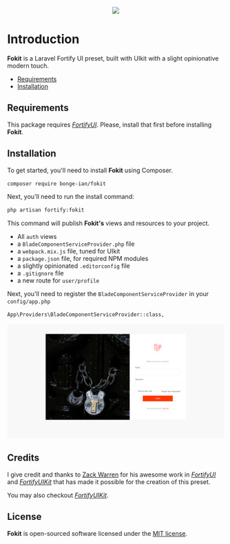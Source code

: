 <p align="center"><img width="400" src="https://github.com/zacksmash/fortify-uikit/raw/master/fortify-uikit-image.png"></p>

# Introduction

**Fokit** is a Laravel Fortify UI preset, built with UIkit with a slight opinionative modern touch.

- [Requirements](#requirements)
- [Installation](#installation)

<a name="requirements"></a>

## Requirements

This package requires [*FortifyUI*](https://github.com/zacksmash/fortify-ui). Please, install that first before installing **Fokit**.

<a name="installation"></a>
## Installation

To get started, you'll need to install **Fokit** using Composer.

```bash
composer require bonge-ian/fokit
```

Next, you'll need to run the install command:

```bash
php artisan fortify:fokit
```

This command will publish **Fokit's** views and resources to your project.

- All `auth` views
- a `BladeComponentServiceProvider.php` file
- a `webpack.mix.js` file, tuned for UIkit
- a `package.json` file, for required NPM modules
- a slightly opinionated `.editorconfig` file
- a `.gitignore` file
- a new route for `user/profile`

Next, you'll need to register the `BladeComponentServiceProvider` in your `config/app.php`

```bash
App\Providers\BladeComponentServiceProvider::class,
```

<p align="center"><img  src="https://github.com/bonge-ian/fokit/raw/master/fokit-ui-screenshot.png"></p>

## Credits

I give credit and thanks to [Zack Warren](https://github.com/zacksmash) for his awesome work in [*FortifyUI*](https://github.com/zacksmash/fortify-ui) and [*FortifyUIKit*](https://github.com/zacksmash/fortify-uikit) that has made it possible for the creation of this preset.

You may also checkout [*FortifyUIKit*](https://github.com/zacksmash/fortify-uikit).

## License

**Fokit** is open-sourced software licensed under the [MIT license](LICENSE.md).
